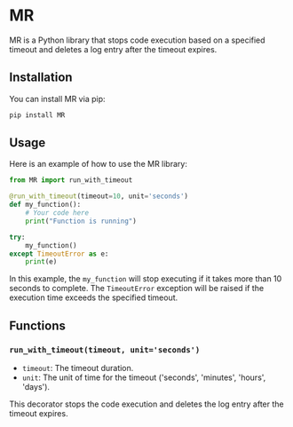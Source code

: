 # MR

MR is a Python library that stops code execution based on a specified timeout and deletes a log entry after the timeout expires.

## Installation

You can install MR via pip:

```sh
pip install MR
```

## Usage

Here is an example of how to use the MR library:

```python
from MR import run_with_timeout

@run_with_timeout(timeout=10, unit='seconds')
def my_function():
    # Your code here
    print("Function is running")

try:
    my_function()
except TimeoutError as e:
    print(e)
```

In this example, the `my_function` will stop executing if it takes more than 10 seconds to complete. The `TimeoutError` exception will be raised if the execution time exceeds the specified timeout.

## Functions

### `run_with_timeout(timeout, unit='seconds')`
- `timeout`: The timeout duration.
- `unit`: The unit of time for the timeout ('seconds', 'minutes', 'hours', 'days').

This decorator stops the code execution and deletes the log entry after the timeout expires.
